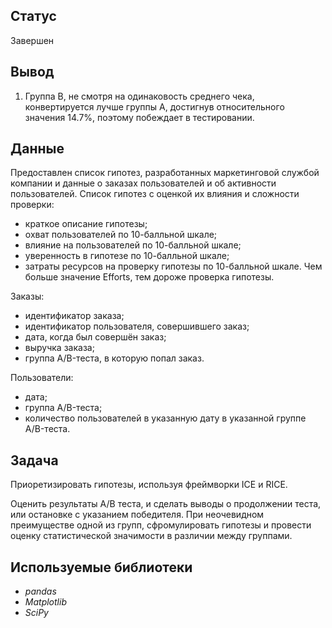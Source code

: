 ## Статус

Завершен

## Вывод

1. Группа В, не смотря на одинаковость среднего чека, конвертируется лучше группы А, достигнув относительного значения 14.7%, поэтому побеждает в тестировании.


## Данные

Предоставлен список гипотез, разработанных маркетинговой службой компании и данные о заказах пользователей и об активности пользователей.
Список гипотез с оценкой их влияния и сложности проверки:
- краткое описание гипотезы;
- охват пользователей по 10-балльной шкале;
- влияние на пользователей по 10-балльной шкале;
- уверенность в гипотезе по 10-балльной шкале;
- затраты ресурсов на проверку гипотезы по 10-балльной шкале. Чем больше значение Efforts, тем дороже проверка гипотезы.

Заказы:
- идентификатор заказа;
- идентификатор пользователя, совершившего заказ;
- дата, когда был совершён заказ;
- выручка заказа;
- группа A/B-теста, в которую попал заказ.

Пользователи:
- дата;
- группа A/B-теста;
- количество пользователей в указанную дату в указанной группе A/B-теста.


## Задача

Приоретизировать гипотезы, используя фреймворки ICE и RICE.

Оценить результаты А/B теста, и сделать выводы о продолжении теста, или остановке с указанием победителя. При неочевидном преимуществе одной из групп, сфромулировать гипотезы и  провести оценку статистической значимости в различии между группами.


## Используемые библиотеки

* *pandas*
* *Matplotlib*
* *SciPy*

